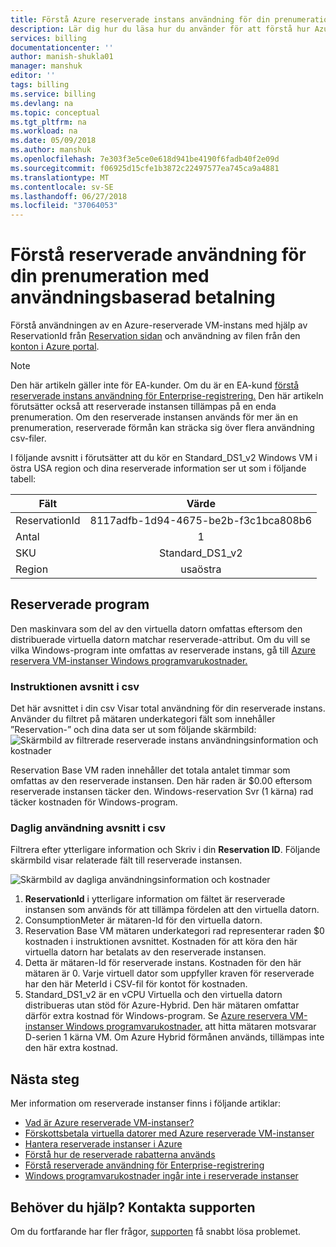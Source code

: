 ```yaml
---
title: Förstå Azure reserverade instans användning för din prenumeration med användningsbaserad betalning | Microsoft Docs
description: Lär dig hur du läsa hur du använder för att förstå hur Azure reserverade VM-instansen för din prenumeration med användningsbaserad betalning används.
services: billing
documentationcenter: ''
author: manish-shukla01
manager: manshuk
editor: ''
tags: billing
ms.service: billing
ms.devlang: na
ms.topic: conceptual
ms.tgt_pltfrm: na
ms.workload: na
ms.date: 05/09/2018
ms.author: manshuk
ms.openlocfilehash: 7e303f3e5ce0e618d941be4190f6fadb40f2e09d
ms.sourcegitcommit: f06925d15cfe1b3872c22497577ea745ca9a4881
ms.translationtype: MT
ms.contentlocale: sv-SE
ms.lasthandoff: 06/27/2018
ms.locfileid: "37064053"
---
```

# <a name="understand-reserved-instance-usage-for-your-pay-as-you-go-subscription"></a>Förstå reserverade användning för din prenumeration med användningsbaserad betalning

Förstå användningen av en Azure-reserverade VM-instans med hjälp av ReservationId från [Reservation sidan](https://portal.azure.com/?microsoft_azure_marketplace_ItemHideKey=Reservations&Microsoft_Azure_Reservations=true#blade/Microsoft_Azure_Reservations/ReservationsBrowseBlade) och användning av filen från den [konton i Azure portal](https://account.azure.com).


>[!NOTE]
>Den här artikeln gäller inte för EA-kunder. Om du är en EA-kund [förstå reserverade instans användning för Enterprise-registrering.](billing-understand-reserved-instance-usage-ea.md) Den här artikeln förutsätter också att reserverade instansen tillämpas på en enda prenumeration. Om den reserverade instansen används för mer än en prenumeration, reserverade förmån kan sträcka sig över flera användning csv-filer. 

I följande avsnitt i förutsätter att du kör en Standard_DS1_v2 Windows VM i östra USA region och dina reserverade information ser ut som i följande tabell:

| Fält | Värde |
|---| :---: |
|ReservationId |8117adfb-1d94-4675-be2b-f3c1bca808b6|
|Antal |1|
|SKU | Standard_DS1_v2|
|Region | usaöstra |

## <a name="reserved-instance-application"></a>Reserverade program

Den maskinvara som del av den virtuella datorn omfattas eftersom den distribuerade virtuella datorn matchar reserverade-attribut. Om du vill se vilka Windows-program inte omfattas av reserverade instans, gå till [Azure reservera VM-instanser Windows programvarukostnader.](billing-reserved-instance-windows-software-costs.md)

### <a name="statement-section-of-csv"></a>Instruktionen avsnitt i csv
Det här avsnittet i din csv Visar total användning för din reserverade instans. Använder du filtret på mätaren underkategori fält som innehåller ”Reservation-” och dina data ser ut som följande skärmbild: ![Skärmbild av filtrerade reserverade instans användningsinformation och kostnader](./media/billing-understand-reserved-instance-usage/billing-payg-reserved-instance-csv-statements.png)

Reservation Base VM raden innehåller det totala antalet timmar som omfattas av den reserverade instansen. Den här raden är $0.00 eftersom reserverade instansen täcker den. Windows-reservation Svr (1 kärna) rad täcker kostnaden för Windows-program.

### <a name="daily-usage-section-of-csv"></a>Daglig användning avsnitt i csv
Filtrera efter ytterligare information och Skriv i din **Reservation ID**. Följande skärmbild visar relaterade fält till reserverade instansen. 

![Skärmbild av dagliga användningsinformation och kostnader](./media/billing-understand-reserved-instance-usage/billing-payg-reserved-instance-csv-details.png)

1. **ReservationId** i ytterligare information om fältet är reserverade instansen som används för att tillämpa fördelen att den virtuella datorn.
2. ConsumptionMeter är mätaren-Id för den virtuella datorn.
3. Reservation Base VM mätaren underkategori rad representerar raden $0 kostnaden i instruktionen avsnittet. Kostnaden för att köra den här virtuella datorn har betalats av den reserverade instansen.
4. Detta är mätaren-Id för reserverade instans. Kostnaden för den här mätaren är 0. Varje virtuell dator som uppfyller kraven för reserverade har den här MeterId i CSV-fil för kontot för kostnaden. 
5. Standard_DS1_v2 är en vCPU Virtuella och den virtuella datorn distribueras utan stöd för Azure-Hybrid. Den här mätaren omfattar därför extra kostnad för Windows-program. Se [Azure reservera VM-instanser Windows programvarukostnader.](billing-reserved-instance-windows-software-costs.md) att hitta mätaren motsvarar D-serien 1 kärna VM. Om Azure Hybrid förmånen används, tillämpas inte den här extra kostnad. 

## <a name="next-steps"></a>Nästa steg
Mer information om reserverade instanser finns i följande artiklar:

- [Vad är Azure reserverade VM-instanser?](billing-save-compute-costs-reservations.md)
- [Förskottsbetala virtuella datorer med Azure reserverade VM-instanser](../virtual-machines/windows/prepay-reserved-vm-instances.md)
- [Hantera reserverade instanser i Azure](billing-manage-reserved-vm-instance.md)
- [Förstå hur de reserverade rabatterna används](billing-understand-vm-reservation-charges.md)
- [Förstå reserverade användning för Enterprise-registrering](billing-understand-reserved-instance-usage-ea.md)
- [Windows programvarukostnader ingår inte i reserverade instanser](billing-reserved-instance-windows-software-costs.md)

## <a name="need-help-contact-support"></a>Behöver du hjälp? Kontakta supporten

Om du fortfarande har fler frågor, [supporten](https://portal.azure.com/?#blade/Microsoft_Azure_Support/HelpAndSupportBlade) få snabbt lösa problemet.
